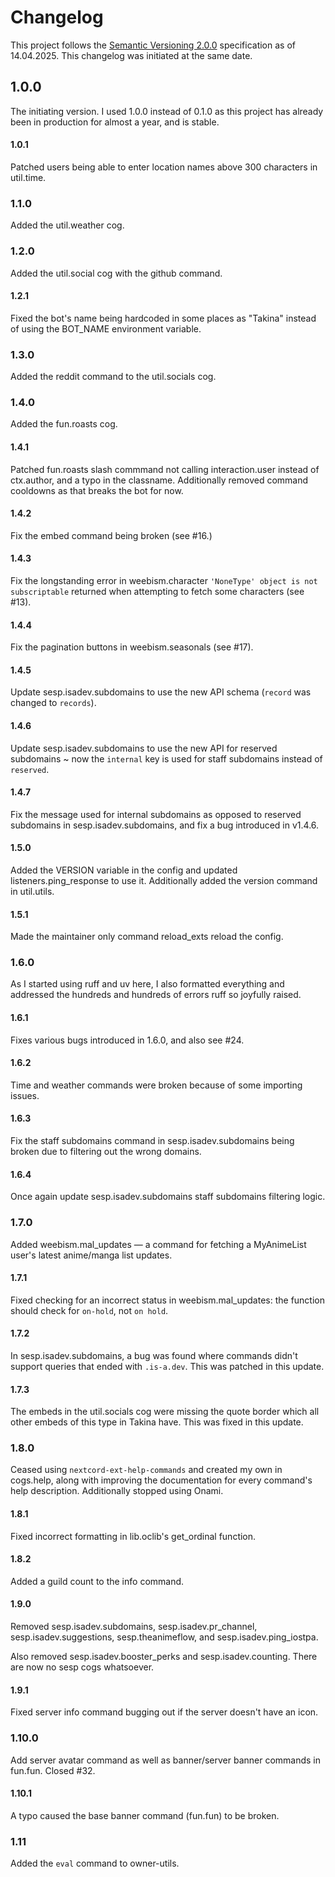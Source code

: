 # Changelog
This project follows the [Semantic Versioning 2.0.0](https://semver.org/) specification as of 14.04.2025. This changelog was initiated at the same date.

## 1.0.0
The initiating version. I used 1.0.0 instead of 0.1.0 as this project has already been in production for almost a year, and is stable.

#### 1.0.1
Patched users being able to enter location names above 300 characters in util.time.

### 1.1.0
Added the util.weather cog.

### 1.2.0
Added the util.social cog with the github command.

#### 1.2.1
Fixed the bot's name being hardcoded in some places as "Takina" instead of using the BOT_NAME environment variable.

### 1.3.0
Added the reddit command to the util.socials cog.

### 1.4.0
Added the fun.roasts cog.

#### 1.4.1
Patched fun.roasts slash commmand not calling interaction.user instead of ctx.author, and a typo in the classname. Additionally removed command cooldowns as that breaks the bot for now.

#### 1.4.2
Fix the embed command being broken (see #16.)

#### 1.4.3
Fix the longstanding error in weebism.character `'NoneType' object is not subscriptable` returned when attempting to fetch some characters (see #13).

#### 1.4.4
Fix the pagination buttons in weebism.seasonals (see #17).

#### 1.4.5
Update sesp.isadev.subdomains to use the new API schema (`record` was changed to `records`).

#### 1.4.6
Update sesp.isadev.subdomains to use the new API for reserved subdomains ~ now the `internal` key is used for staff subdomains instead of `reserved`.

#### 1.4.7
Fix the message used for internal subdomains as opposed to reserved subdomains in sesp.isadev.subdomains, and fix a bug introduced in v1.4.6.

#### 1.5.0
Added the VERSION variable in the config and updated listeners.ping_response to use it. Additionally added the version command in util.utils.

#### 1.5.1
Made the maintainer only command reload_exts reload the config.

### 1.6.0
As I started using ruff and uv here, I also formatted everything and addressed the hundreds and hundreds of errors ruff so joyfully raised.

#### 1.6.1
Fixes various bugs introduced in 1.6.0, and also see #24.

#### 1.6.2
Time and weather commands were broken because of some importing issues.

#### 1.6.3
Fix the staff subdomains command in sesp.isadev.subdomains being broken due to filtering out the wrong domains.

#### 1.6.4
Once again update sesp.isadev.subdomains staff subdomains filtering logic.

### 1.7.0
Added weebism.mal_updates — a command for fetching a MyAnimeList user's latest anime/manga list updates.

#### 1.7.1
Fixed checking for an incorrect status in weebism.mal_updates: the function should check for `on-hold`, not `on hold`.

#### 1.7.2
In sesp.isadev.subdomains, a bug was found where commands didn't support queries that ended with `.is-a.dev`. This was patched in this update.

#### 1.7.3
The embeds in the util.socials cog were missing the quote border which all other embeds of this type in Takina have. This was fixed in this update.

### 1.8.0
Ceased using `nextcord-ext-help-commands` and created my own in cogs.help, along with improving the documentation for every command's help description. Additionally stopped using Onami.

#### 1.8.1
Fixed incorrect formatting in lib.oclib's get_ordinal function.

#### 1.8.2
Added a guild count to the info command.

#### 1.9.0
Removed sesp.isadev.subdomains, sesp.isadev.pr_channel, sesp.isadev.suggestions, sesp.theanimeflow, and sesp.isadev.ping_iostpa.

Also removed sesp.isadev.booster_perks and sesp.isadev.counting. There are now no sesp cogs whatsoever.

#### 1.9.1
Fixed server info command bugging out if the server doesn't have an icon.

### 1.10.0
Add server avatar command as well as banner/server banner commands in fun.fun. Closed #32.

#### 1.10.1
A typo caused the base banner command (fun.fun) to be broken.

### 1.11
Added the `eval` command to owner-utils.